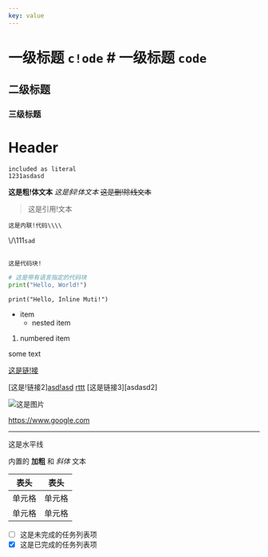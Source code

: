 ```yaml
---
key: value
---
```


# 一级标题 `c!ode` # 一级标题 `code`

## 二级标题

### 三级标题

Header
======

    included as literal
    1231asdasd

**这是粗!体文本**
*这是斜!体文本*
~~这是删!除线文本~~

> 这是引用!文本

`这是内联!代码\\\\`

\\\/\111`sad`

```

这是代码块!

```

```python
# 这是带有语言指定的代码块
print("Hello, World!")
```

```print("Hello, Inline Muti!")```

- item
    - nested item

1. numbered item

[key!]: https://www.google.com "a title!"

<p>some text</p>

[这是链!接](https://www.example.com)

[这是!链接2][asd!asd](https://www.example.com)
[rttt]()
[这是链接3][asdasd2]

![这是图片](https://www.example.com/image.jpg)

<https://www.google.com>

---
这是水平线

内置的 **加粗** 和 *斜体* 文本

| 表头  | 表头  |
|-----|-----|
| 单元格 | 单元格 |
| 单元格 | 单元格 |

- [ ] 这是未完成的任务列表项
- [x] 这是已完成的任务列表项
